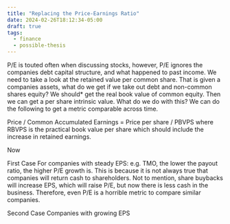 ```yaml
---
title: "Replacing the Price-Earnings Ratio"
date: 2024-02-26T18:12:34-05:00
draft: true
tags:
  - finance
  - possible-thesis
---
```


P/E is touted often when discussing stocks, however, P/E ignores the companies debt capital structure, and what happened to past income. We need to take a look at the retained value per common share. That is given a companies assets, what do we get if we take out debt and non-common shares equity? We should* get the real book value of common equity. Then we can get a per share intrinsic value. What do we do with this? We can do the following to get a metric comparable across time.

Price / Common Accumulated Earnings = Price per share / PBVPS where RBVPS is the practical book value per share which should include the increase in retained earnings.

Now

First Case
For companies with steady EPS: e.g. TMO, the lower the payout ratio, the higher P/E growth is. This is because it is not always true that companies will return cash to shareholders. Not to mention, share buybacks will increase EPS, which will raise P/E, but now there is less cash in the business. Therefore, even P/E is a horrible metric to compare similar companies.

Second Case
Companies with growing EPS
